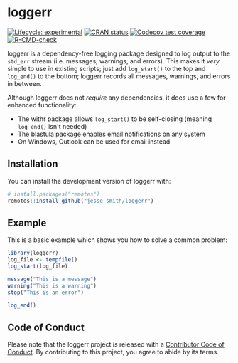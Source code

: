 
# loggerr

<!-- badges: start -->
[![Lifecycle: experimental](https://img.shields.io/badge/lifecycle-experimental-orange.svg)](https://www.tidyverse.org/lifecycle/#experimental)
[![CRAN status](https://www.r-pkg.org/badges/version/loggerr)](https://CRAN.R-project.org/package=loggerr)
[![Codecov test coverage](https://codecov.io/gh/jesse-smith/loggerr/branch/master/graph/badge.svg)](https://codecov.io/gh/jesse-smith/loggerr?branch=master)
[![R-CMD-check](https://github.com/jesse-smith/loggerr/workflows/R-CMD-check/badge.svg)](https://github.com/jesse-smith/loggerr/actions)
<!-- badges: end -->

loggerr is a dependency-free logging package designed to log output to the
`std_err` stream (i.e. messages, warnings, and errors).
This makes it *very* simple to use in existing scripts; just add `log_start()`
to the top and `log_end()` to the bottom; loggerr records all messages,
warnings, and errors in between.

Although loggerr does not *require* any dependencies, it does use a few for
enhanced functionality:

* The withr package allows `log_start()` to be self-closing
  (meaning `log_end()` isn't needed)
* The blastula package enables email notifications on any system
* On Windows, Outlook can be used for email instead

## Installation

You can install the development version of loggerr with:

``` r
# install.packages("remotes")
remotes::install_github("jesse-smith/loggerr")
```

## Example

This is a basic example which shows you how to solve a common problem:

``` r
library(loggerr)
log_file <- tempfile()
log_start(log_file)

message("This is a message")
warning("This is a warning")
stop("This is an error")

log_end()
```

## Code of Conduct
  
Please note that the loggerr project is released with a [Contributor Code of Conduct](https://contributor-covenant.org/version/2/0/CODE_OF_CONDUCT.html).
By contributing to this project, you agree to abide by its terms.
